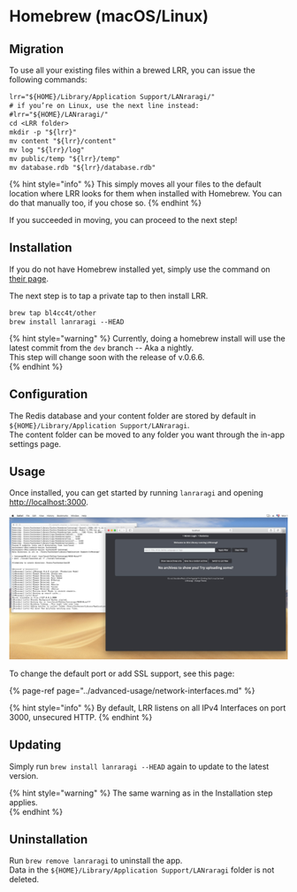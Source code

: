 # Homebrew \(macOS/Linux\)

## Migration

To use all your existing files within a brewed LRR, you can issue the following commands:

```
lrr="${HOME}/Library/Application Support/LANraragi/"
# if you’re on Linux, use the next line instead:
#lrr="${HOME}/LANraragi/"
cd <LRR folder>
mkdir -p "${lrr}"
mv content "${lrr}/content"
mv log "${lrr}/log"
mv public/temp "${lrr}/temp"
mv database.rdb "${lrr}/database.rdb"
```

{% hint style="info" %}
This simply moves all your files to the default location where LRR looks for them when installed with Homebrew. You can do that manually too, if you chose so.
{% endhint %}

If you succeeded in moving, you can proceed to the next step!


## Installation

If you do not have Homebrew installed yet, simply use the command on [their page](https://brew.sh/).

The next step is to tap a private tap to then install LRR.

```text
brew tap bl4cc4t/other
brew install lanraragi --HEAD
```

{% hint style="warning" %}
Currently, doing a homebrew install will use the latest commit from the `dev` branch -- Aka a nightly.  
This step will change soon with the release of v.0.6.6.  
{% endhint %}  

## Configuration

The Redis database and your content folder are stored by default in `${HOME}/Library/Application Support/LANraragi`.  
The content folder can be moved to any folder you want through the in-app settings page.  

## Usage

Once installed, you can get started by running `lanraragi` and opening [http://localhost:3000](http://localhost:3000).

![brew](../.gitbook/assets/brew.jpg)  

To change the default port or add SSL support, see this page:

{% page-ref page="../advanced-usage/network-interfaces.md" %}

{% hint style="info" %}
By default, LRR listens on all IPv4 Interfaces on port 3000, unsecured HTTP.
{% endhint %}

## Updating  

Simply run `brew install lanraragi --HEAD` again to update to the latest version.  

{% hint style="warning" %}
The same warning as in the Installation step applies.  
{% endhint %}  

## Uninstallation  

Run `brew remove lanraragi` to uninstall the app.  
Data in the `${HOME}/Library/Application Support/LANraragi` folder is not deleted.

